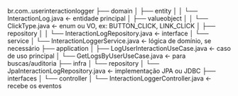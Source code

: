 br.com..userinteractionlogger
├── domain
│   ├── entity
│   │   └── InteractionLog.java         ← entidade principal
│   ├── valueobject
│   │   └── ClickType.java              ← enum ou VO, ex: BUTTON_CLICK, LINK_CLICK
│   ├── repository
│   │   └── InteractionLogRepository.java ← interface
│   └── service
│       └── InteractionLoggerService.java ← lógica de domínio, se necessário
├── application
│   ├── LogUserInteractionUseCase.java  ← caso de uso principal
│   └── GetLogsByUserUseCase.java       ← para buscas/auditoria
├── infra
│   └── repository
│       └── JpaInteractionLogRepository.java ← implementação JPA ou JDBC
├── interfaces
│   └── controller
│       └── InteractionLoggerController.java ← recebe os eventos

